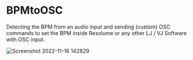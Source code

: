 # BPMtoOSC
Detecting the BPM from an audio input and sending (custom) OSC commands to set the BPM inside Resolume or any other LJ / VJ Software with OSC input.


![Screenshot 2022-11-16 142829](https://user-images.githubusercontent.com/8715042/202193306-30da179d-13c7-4eda-90cb-65eec7b79bed.png)
